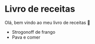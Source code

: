 # Livro de receitas
Olá, bem vindo ao meu livro de receitas :wave:
 - Strogonoff de frango
 - Pava e comer
